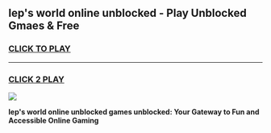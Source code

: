 
## lep's world online unblocked - Play Unblocked Gmaes & Free
<h3>
<a href="https://news.freeplayer.one?title=lep's_world_online_unblocked&ref=16F">CLICK TO PLAY</a></h3>
<hr>

<h3>
<a href="https://news.freeplayer.one?title=lep's_world_online_unblocked&ref=16F">CLICK 2 PLAY</a>
  
</h3>

<a href="https://news.freeplayer.one?title=lep's_world_online_unblocked&ref=16F/"><img src="https://clearcache.store/games.png"></a>


**lep's world online unblocked games unblocked: Your Gateway to Fun and Accessible Online Gaming**
